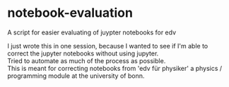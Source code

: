 # notebook-evaluation
A script for easier evaluating of juypter notebooks for edv

I just wrote this in one session, because I wanted to see if I'm able to correct the jupyter notebooks without using jupyter.  
Tried to automate as much of the process as possible.  
This is meant for correcting notebooks from 'edv für physiker' a physics / programming module at the university of bonn.

